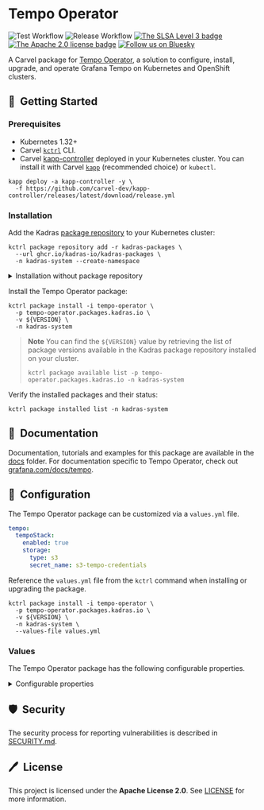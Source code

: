 # Tempo Operator

![Test Workflow](https://github.com/kadras-io/package-for-tempo-operator/actions/workflows/test.yml/badge.svg)
![Release Workflow](https://github.com/kadras-io/package-for-tempo-operator/actions/workflows/release.yml/badge.svg)
[![The SLSA Level 3 badge](https://slsa.dev/images/gh-badge-level3.svg)](https://slsa.dev/spec/v1.0/levels)
[![The Apache 2.0 license badge](https://img.shields.io/badge/License-Apache_2.0-blue.svg)](https://opensource.org/licenses/Apache-2.0)
[![Follow us on Bluesky](https://img.shields.io/static/v1?label=Bluesky&message=Follow&color=1DA1F2)](https://bsky.app/profile/kadras.bsky.social)

A Carvel package for [Tempo Operator](https://grafana.com/docs/tempo/latest/setup/operator), a solution to configure, install, upgrade, and operate Grafana Tempo on Kubernetes and OpenShift clusters.

## 🚀&nbsp; Getting Started

### Prerequisites

* Kubernetes 1.32+
* Carvel [`kctrl`](https://carvel.dev/kapp-controller/docs/latest/install/#installing-kapp-controller-cli-kctrl) CLI.
* Carvel [kapp-controller](https://carvel.dev/kapp-controller) deployed in your Kubernetes cluster. You can install it with Carvel [`kapp`](https://carvel.dev/kapp/docs/latest/install) (recommended choice) or `kubectl`.

```shell
kapp deploy -a kapp-controller -y \
  -f https://github.com/carvel-dev/kapp-controller/releases/latest/download/release.yml
```

### Installation

Add the Kadras [package repository](https://github.com/kadras-io/kadras-packages) to your Kubernetes cluster:

```shell
kctrl package repository add -r kadras-packages \
  --url ghcr.io/kadras-io/kadras-packages \
  -n kadras-system --create-namespace
```

<details><summary>Installation without package repository</summary>
The recommended way of installing the Tempo Operator package is via the Kadras <a href="https://github.com/kadras-io/kadras-packages">package repository</a>. If you prefer not using the repository, you can add the package definition directly using <a href="https://carvel.dev/kapp/docs/latest/install"><code>kapp</code></a> or <code>kubectl</code>.

```shell
kubectl create namespace kadras-system
kapp deploy -a tempo-operator-package -n kadras-system -y \
  -f https://github.com/kadras-io/package-for-tempo-operator/releases/latest/download/metadata.yml \
  -f https://github.com/kadras-io/package-for-tempo-operator/releases/latest/download/package.yml
```
</details>

Install the Tempo Operator package:

```shell
kctrl package install -i tempo-operator \
  -p tempo-operator.packages.kadras.io \
  -v ${VERSION} \
  -n kadras-system
```

> **Note**
> You can find the `${VERSION}` value by retrieving the list of package versions available in the Kadras package repository installed on your cluster.
> 
>   ```shell
>   kctrl package available list -p tempo-operator.packages.kadras.io -n kadras-system
>   ```

Verify the installed packages and their status:

```shell
kctrl package installed list -n kadras-system
```

## 📙&nbsp; Documentation

Documentation, tutorials and examples for this package are available in the [docs](docs) folder.
For documentation specific to Tempo Operator, check out [grafana.com/docs/tempo](https://grafana.com/docs/tempo/latest/setup/operator/).

## 🎯&nbsp; Configuration

The Tempo Operator package can be customized via a `values.yml` file.

  ```yaml
  tempo:
    tempoStack:
      enabled: true
      storage:
        type: s3
        secret_name: s3-tempo-credentials
  ```

Reference the `values.yml` file from the `kctrl` command when installing or upgrading the package.

  ```shell
  kctrl package install -i tempo-operator \
    -p tempo-operator.packages.kadras.io \
    -v ${VERSION} \
    -n kadras-system \
    --values-file values.yml
  ```

### Values

The Tempo Operator package has the following configurable properties.

<details><summary>Configurable properties</summary>

| Config | Default | Description |
|-------|-------------------|-------------|
| `controller.replicas` | `1` | The number of replicas for this Deployment. In order to enable high availability, it should be greater than 1. |
| `configMapData` | `{}` | The YAML contents of the `tempo-operator-manager-config` ConfigMap. See https://github.com/grafana/tempo-operator/blob/main/docs/operator/config.yaml for more information. |

Settings for Tempo.

| Config | Default | Description |
|-------|-------------------|-------------|
| `tempo.namespace` | `default` | Namespace where to provision a Tempo installation, stack or monolithic. |
| `tempo.extraConfig` | `{}` | Additional configuration for Tempo that will be merged with the one generated by the Operator. It has higher precedence than the Operator. |
| `tempo.jaegerui.enabled` | `false` | Whether to enable the Jaeger UI to visualize traces. |
| `tempo.observability.grafana.createDatasource` | `false` | Whether a Datasource managed by Grafana Operator should be created for Tempo. |
| `tempo.observability.metrics.createPrometheusRules` | `false` | Whether PrometheusRules for alerts managed by Prometheus Operator should be created for Tempo. |
| `tempo.observability.metrics.createServiceMonitors` | `false` | Whether ServiceMonitors managed by Prometheus Operator should be created for Tempo. |
| `tempo.observability.tracing.otlpHttpEndpoint` | `""` | The OTLP HTTP endpoint where to send traces. Only for TempoStack. |
| `tempo.observability.tracing.samplingFraction` | `""` | Sampling frequence for Tempo traces. Only for TempoStack. |
| `tempo.storage.backend.type` | `memory` | Type of object storage that should be used. Valid options: `azure`, `gcs`, `s3`, `memory` (only for TempoMonolithic). |
| `tempo.storage.backend.secret.name` | `""` | Name of the Secret containing the credentials to access the configured object storage. |
| `tempo.storage.backend.secret.namespace` | `kadras-system` | Namespace containing the Secret with the credentials to access the configured object storage. |
| `tempo.storage.backend.size` | `10Gi` | The size of the storage used by Tempo. |
| `tempo.resources.limits.cpu` | `750m` | Total resource cpu limits for Tempo. |
| `tempo.resources.limits.memory` | `2Gi` | Total resource memory limits for Tempo. |
| `tempo.resources.requests.cpu` | `500m` | Total resource cpu requests for Tempo. |
| `tempo.resources.requests.cpu` | `1Gi` | Total resource memory requests for Tempo. |

Settings for TempoStack.

| Config | Default | Description |
|-------|-------------------|-------------|
| `tempo.tempoStack.enabled` | `false` | Whether to deploy the built-in TempoStack instance. |
| `tempo.tempoStack.compactor.replicas` | `0` | Number of replicas to deploy for the Compactor component. In order to enable high availability, it should be greater than 1. |
| `tempo.tempoStack.distributor.replicas` | `0` | Number of replicas to deploy for the Distributor component. In order to enable high availability, it should be greater than 1. |
| `tempo.tempoStack.gateway.enabled` | `false` | Whether to enable the Tempo Gateway. |
| `tempo.tempoStack.gateway.ingress.annotations` | `{}` | The annotations for the Ingress object. |
| `tempo.tempoStack.gateway.ingress.host` | `""` | The hostname of the Ingress object. |
| `tempo.tempoStack.gateway.ingress.ingressClassName` | `contour` | The class of the Ingress Controller to use for the Tempo Gateway. |
| `tempo.tempoStack.gateway.ingress.type` | `""` | Type of Ingress for the Tempo Gateway. Valid options: `ingress`, `route`. |
| `tempo.tempoStack.ingester.replicas` | `0` | Number of replicas to deploy for the Ingester component. In order to enable high availability, it should be greater than 1. |
| `tempo.tempoStack.ingester.podSecurityContext` | `{}` | PodSecurityContext for the Ingester component. |
| `tempo.tempoStack.querier.replicas` | `0` | Number of replicas to deploy for the Querier component. In order to enable high availability, it should be greater than 1. |
| `tempo.tempoStack.queryFrontend.replicas` | `0` | Number of replicas to deploy for the Query Frontend component. In order to enable high availability, it should be greater than 1. |

Settings for TempoMonolithic.

| Config | Default | Description |
|-------|-------------------|-------------|
| `tempo.tempoMonolithic.enabled` | `false` | Whether to deploy the built-in TempoMonolithic instance. |

</details>

## 🛡️&nbsp; Security

The security process for reporting vulnerabilities is described in [SECURITY.md](SECURITY.md).

## 🖊️&nbsp; License

This project is licensed under the **Apache License 2.0**. See [LICENSE](LICENSE) for more information.
